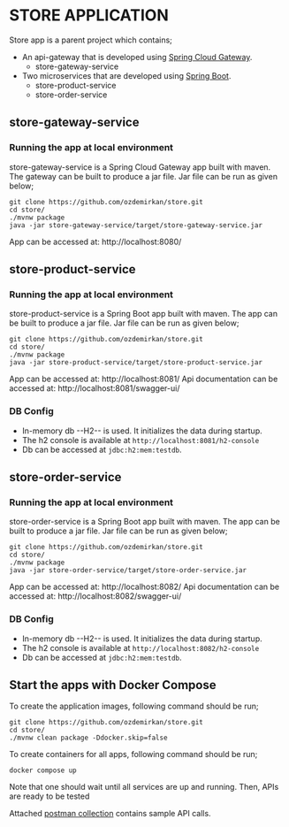 # STORE APPLICATION

Store app is a parent project which contains;
* An api-gateway that is developed using [Spring Cloud Gateway](https://github.com/spring-cloud/spring-cloud-gateway).
  * store-gateway-service
* Two microservices that are developed using [Spring Boot](https://github.com/spring-projects/spring-boot).
  * store-product-service
  * store-order-service

## store-gateway-service

### Running the app at local environment
store-gateway-service is a Spring Cloud Gateway app built with maven.  
The gateway can be built to produce a jar file. Jar file can be run as given below;

```
git clone https://github.com/ozdemirkan/store.git
cd store/
./mvnw package
java -jar store-gateway-service/target/store-gateway-service.jar
```

App can be accessed at: http://localhost:8080/


## store-product-service 

### Running the app at local environment
store-product-service is a Spring Boot app built with maven.
The app can be built to produce a jar file. Jar file can be run as given below;

```
git clone https://github.com/ozdemirkan/store.git
cd store/
./mvnw package
java -jar store-product-service/target/store-product-service.jar
```

App can be accessed at: http://localhost:8081/
Api documentation can be accessed at: http://localhost:8081/swagger-ui/

### DB Config

* In-memory db --H2-- is used. It initializes the data during startup.
* The h2 console is available at `http://localhost:8081/h2-console`
* Db can be accessed at `jdbc:h2:mem:testdb`.


## store-order-service

### Running the app at local environment
store-order-service is a Spring Boot app built with maven.
The app can be built to produce a jar file. Jar file can be run as given below;

```
git clone https://github.com/ozdemirkan/store.git
cd store/
./mvnw package
java -jar store-order-service/target/store-order-service.jar
```

App can be accessed at: http://localhost:8082/
Api documentation can be accessed at: http://localhost:8082/swagger-ui/

### DB Config

* In-memory db --H2-- is used. It initializes the data during startup.
* The h2 console is available at `http://localhost:8082/h2-console`
* Db can be accessed at `jdbc:h2:mem:testdb`.


## Start the apps with Docker Compose

To create the application images, following command should be run;

```
git clone https://github.com/ozdemirkan/store.git
cd store/
./mvnw clean package -Ddocker.skip=false
```

To create containers for all apps, following command should be run;

```
docker compose up
```

Note that one should wait until all services are up and running. Then, APIs are ready to be tested

Attached [postman collection](https://raw.githubusercontent.com/ozdemirkan/store/main/Store.postman_collection.json) contains sample API calls.